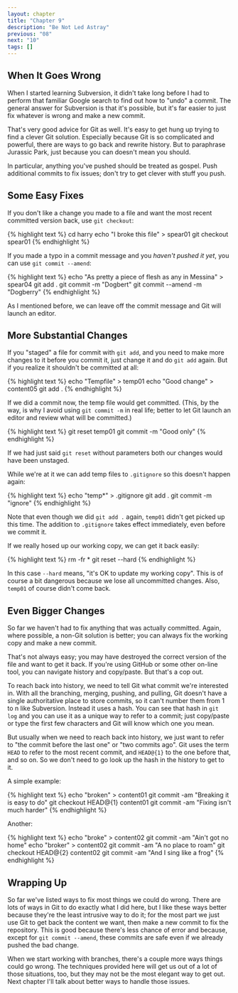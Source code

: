 ```yaml
---
layout: chapter
title: "Chapter 9"
description: "Be Not Led Astray"
previous: "08"
next: "10"
tags: []
---
```


When It Goes Wrong
------------------

When I started learning Subversion, it didn't take long before I had to perform
that familiar Google search to find out how to "undo" a commit. The general
answer for Subversion is that it's possible, but it's far easier to just fix
whatever is wrong and make a new commit.

That's very good advice for Git as well. It's easy to get hung up trying to
find a clever Git solution. Especially because Git is so complicated and powerful,
there are ways to go back and rewrite history. But to paraphrase Jurassic Park,
just because you can doesn't mean you should.

In particular, anything you've pushed should be treated as gospel. Push additional
commits to fix issues; don't try to get clever with stuff you push.

Some Easy Fixes
---------------

If you don't like a change you made to a file and want the most recent committed
version back, use `git checkout`:

{% highlight text %}
cd harry
echo "I broke this file" > spear01
git checkout spear01
{% endhighlight %}

If you made a typo in a commit message and you *haven't pushed it yet*, you
can use `git commit --amend`:

{% highlight text %}
echo "As pretty a piece of flesh as any in Messina" > spear04
git add .
git commit -m "Dogbert"
git commit --amend -m "Dogberry"
{% endhighlight %}

As I mentioned before, we can leave off the commit message and Git will launch an
editor.

More Substantial Changes
------------------------

If you "staged" a file for commit with `git add`, and you need to make more changes to
it before you commit it, just change it and do `git add` again. But if you realize it 
shouldn't be committed at all:

{% highlight text %}
echo "Tempfile" > temp01
echo "Good change" > content05
git add .
{% endhighlight %}

If we did a commit now, the temp file would get committed. (This, by the way, is why
I avoid using `git commit -m` in real life; better to let Git launch an editor
and review what will be committed.)

{% highlight text %}
git reset temp01
git commit -m "Good only"
{% endhighlight %}

If we had just said `git reset` without parameters both our changes would have been
unstaged.

While we're at it we can add temp files to `.gitignore` so this doesn't happen again:

{% highlight text %}
echo "temp*" > .gitignore
git add .
git commit -m "ignore"
{% endhighlight %}

Note that even though we did `git add .` again, `temp01` didn't get picked up this time.
The addition to `.gitignore` takes effect immediately, even before we commit it.

If we really hosed up our working copy, we can get it back easily:

{% highlight text %}
rm -fr *
git reset --hard 
{% endhighlight %}

In this case `--hard` means, "it's OK to update my working copy". This is of
course a bit dangerous because we lose all uncommitted changes. Also, `temp01`
of course didn't come back.

Even Bigger Changes
-------------------

So far we haven't had to fix anything that was actually committed. Again, where possible,
a non-Git solution is better; you can always fix the working copy and make a new commit.

That's not always easy; you may have destroyed the correct version of the file and want
to get it back. If you're using GitHub or some other on-line tool, you can navigate history
and copy/paste. But that's a cop out.

To reach back into history, we need to tell Git what commit we're interested in. With
all the branching, merging, pushing, and pulling, Git doesn't have a single authoritative
place to store commits, so it can't number them from 1 to n like Subversion. Instead
it uses a hash. You can see that hash in `git log` and you can use it as a unique way
to refer to a commit; just copy/paste or type the first few characters and Git will know
which one you mean.

But usually when we need to reach back into history, we just want to refer to "the commit
before the last one" or "two commits ago". Git uses the term `HEAD` to refer to the most
recent commit, and `HEAD@{1}` to the one before that, and so on. So we don't need to go
look up the hash in the history to get to it.

A simple example:

{% highlight text %}
echo "broken" > content01
git commit -am "Breaking it is easy to do"
git checkout HEAD@{1} content01
git commit -am "Fixing isn't much harder"
{% endhighlight %}

Another:

{% highlight text %}
echo "broke" > content02
git commit -am "Ain't got no home"
echo "broker" > content02
git commit -am "A no place to roam"
git checkout HEAD@{2} content02
git commit -am "And I sing like a frog"
{% endhighlight %}

Wrapping Up
-----------

So far we've listed ways to fix most things we could do wrong. There are lots of
ways in Git to do exactly what I did here, but I like these ways better because they're
the least intrusive way to do it; for the most part we just use Git to get back the
content we want, then make a new commit to fix the repository. This is good because
there's less chance of error and because, except for `git commit --amend`, these
commits are safe even if we already pushed the bad change.

When we start working with branches, there's a couple more ways things could go wrong.
The techniques provided here will get us out of a lot of those situations, too, but
they may not be the most elegant way to get out. Next chapter I'll talk about better
ways to handle those issues.

